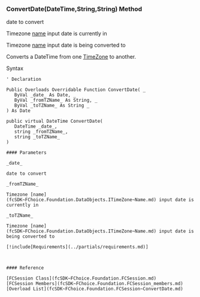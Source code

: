 ﻿### ConvertDate(DateTime,String,String) Method

date to convert

Timezone [name](fcSDK~FChoice.Foundation.DataObjects.ITimeZone~Name.md) input date is currently in

Timezone [name](fcSDK~FChoice.Foundation.DataObjects.ITimeZone~Name.md) input date is being converted to

Converts a DateTime from one [TimeZone](fcSDK~FChoice.Foundation.DataObjects.ITimeZone.md) to another.

Syntax

```vbnet
' Declaration

Public Overloads Overridable Function ConvertDate( _
   ByVal _date_ As Date, _
   ByVal _fromTZName_ As String, _
   ByVal _toTZName_ As String _
) As Date

public virtual DateTime ConvertDate( 
   DateTime _date_,
   string _fromTZName_,
   string _toTZName_
)

#### Parameters

_date_

date to convert

_fromTZName_

Timezone [name](fcSDK~FChoice.Foundation.DataObjects.ITimeZone~Name.md) input date is currently in

_toTZName_

Timezone [name](fcSDK~FChoice.Foundation.DataObjects.ITimeZone~Name.md) input date is being converted to

[!include[Requirements](../partials/requirements.md)]



#### Reference

[FCSession Class](fcSDK~FChoice.Foundation.FCSession.md)  
[FCSession Members](fcSDK~FChoice.Foundation.FCSession_members.md)  
[Overload List](fcSDK~FChoice.Foundation.FCSession~ConvertDate.md)